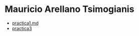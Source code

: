 # Mauricio Arellano Tsimogianis

 - [practica1.md](./practica1.md)
 - [practica3](https://github.com/MATMaucio/Repositorio-Clase-3)